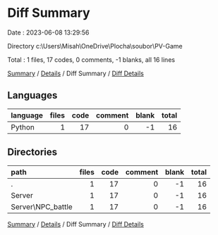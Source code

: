 # Diff Summary

Date : 2023-06-08 13:29:56

Directory c:\\Users\\Misah\\OneDrive\\Plocha\\soubor\\PV-Game

Total : 1 files,  17 codes, 0 comments, -1 blanks, all 16 lines

[Summary](results.md) / [Details](details.md) / Diff Summary / [Diff Details](diff-details.md)

## Languages
| language | files | code | comment | blank | total |
| :--- | ---: | ---: | ---: | ---: | ---: |
| Python | 1 | 17 | 0 | -1 | 16 |

## Directories
| path | files | code | comment | blank | total |
| :--- | ---: | ---: | ---: | ---: | ---: |
| . | 1 | 17 | 0 | -1 | 16 |
| Server | 1 | 17 | 0 | -1 | 16 |
| Server\\NPC_battle | 1 | 17 | 0 | -1 | 16 |

[Summary](results.md) / [Details](details.md) / Diff Summary / [Diff Details](diff-details.md)